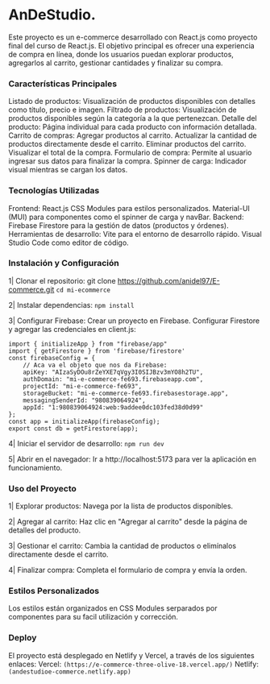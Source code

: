 # AnDeStudio.

Este proyecto es un e-commerce desarrollado con React.js como proyecto final del curso de React.js. El objetivo principal es ofrecer una experiencia de compra en línea, donde los usuarios puedan explorar productos, agregarlos al carrito, gestionar cantidades y finalizar su compra.

### Características Principales
Listado de productos: Visualización de productos disponibles con detalles como título, precio e imagen.
Filtrado de productos: Visualización de productos disponibles según la categoría a la que pertenezcan. 
Detalle del producto: Página individual para cada producto con información detallada.
Carrito de compras:
Agregar productos al carrito.
Actualizar la cantidad de productos directamente desde el carrito.
Eliminar productos del carrito.
Visualizar el total de la compra.
Formulario de compra: Permite al usuario ingresar sus datos para finalizar la compra.
Spinner de carga: Indicador visual mientras se cargan los datos.

### Tecnologías Utilizadas
Frontend:
React.js
CSS Modules para estilos personalizados.
Material-UI (MUI) para componentes como el spinner de carga y navBar.
Backend:
Firebase Firestore para la gestión de datos (productos y órdenes).
Herramientas de desarrollo:
Vite para el entorno de desarrollo rápido.
Visual Studio Code como editor de código.

### Instalación y Configuración

1| Clonar el repositorio:
git clone https://github.com/anidel97/E-commerce.git
`cd mi-ecommerce`

2| Instalar dependencias:
`npm install`

3| Configurar Firebase:
Crear un proyecto en Firebase.
Configurar Firestore y agregar las credenciales en client.js:
```
import { initializeApp } from "firebase/app"
import { getFirestore } from 'firebase/firestore'
const firebaseConfig = {
    // Aca va el objeto que nos da Firebase:
    apiKey: "AIzaSyDOu8rZeYXE7qVgy3I0SIJBzv3mYO8h2TU",
    authDomain: "mi-e-commerce-fe693.firebaseapp.com",
    projectId: "mi-e-commerce-fe693",
    storageBucket: "mi-e-commerce-fe693.firebasestorage.app",
    messagingSenderId: "980839064924",
    appId: "1:980839064924:web:9addee0dc103fed38d0d99"
};
const app = initializeApp(firebaseConfig);
export const db = getFirestore(app);
```
4| Iniciar el servidor de desarrollo:
`npm run dev`

5| Abrir en el navegador:
Ir a http://localhost:5173 para ver la aplicación en funcionamiento.

### Uso del Proyecto
1| Explorar productos:
Navega por la lista de productos disponibles.

2| Agregar al carrito:
Haz clic en "Agregar al carrito" desde la página de detalles del producto.

3| Gestionar el carrito:
Cambia la cantidad de productos o elimínalos directamente desde el carrito.

4| Finalizar compra:
Completa el formulario de compra y envía la orden.

### Estilos Personalizados
Los estilos están organizados en CSS Modules serparados por componentes para su facil utilización y corrección.

### Deploy
El proyecto está desplegado en Netlify y Vercel, a través de los siguientes enlaces:
Vercel: `(https://e-commerce-three-olive-18.vercel.app/)`
Netlify: `(andestudioe-commerce.netlify.app)`
